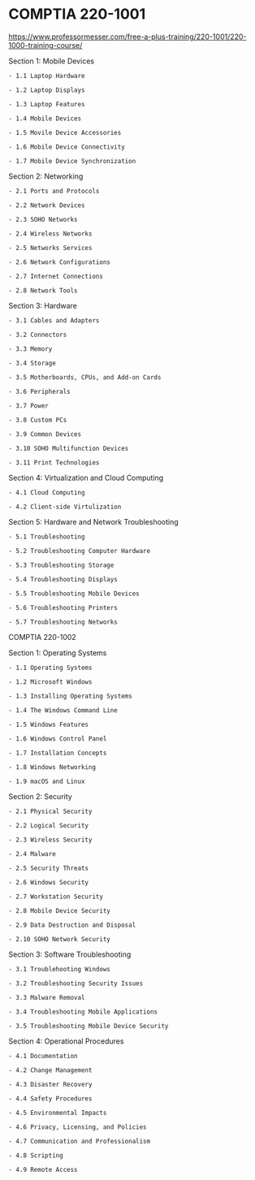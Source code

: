 # COMPTIA 220-1001
  https://www.professormesser.com/free-a-plus-training/220-1001/220-1000-training-course/
  
  Section 1: Mobile Devices
    
    - 1.1 Laptop Hardware
    
    - 1.2 Laptop Displays
    
    - 1.3 Laptop Features
    
    - 1.4 Mobile Devices
    
    - 1.5 Movile Device Accessories
    
    - 1.6 Mobile Device Connectivity
    
    - 1.7 Mobile Device Synchronization

  Section 2: Networking

    - 2.1 Ports and Protocols

    - 2.2 Network Devices

    - 2.3 SOHO Networks

    - 2.4 Wireless Networks

    - 2.5 Networks Services

    - 2.6 Network Configurations

    - 2.7 Internet Connections

    - 2.8 Network Tools

  Section 3: Hardware

    - 3.1 Cables and Adapters

    - 3.2 Connectors

    - 3.3 Memory

    - 3.4 Storage

    - 3.5 Motherboards, CPUs, and Add-on Cards

    - 3.6 Peripherals

    - 3.7 Power

    - 3.8 Custom PCs

    - 3.9 Common Devices

    - 3.10 SOHO Multifunction Devices

    - 3.11 Print Technologies

  Section 4: Virtualization and Cloud Computing

    - 4.1 Cloud Computing

    - 4.2 Client-side Virtulization

  Section 5: Hardware and Network Troubleshooting

    - 5.1 Troubleshooting

    - 5.2 Troubleshooting Computer Hardware

    - 5.3 Troubleshooting Storage

    - 5.4 Troubleshooting Displays

    - 5.5 Troubleshooting Mobile Devices

    - 5.6 Troubleshooting Printers

    - 5.7 Troubleshooting Networks

COMPTIA 220-1002

  Section 1: Operating Systems

    - 1.1 Operating Systems

    - 1.2 Microsoft Windows

    - 1.3 Installing Operating Systems

    - 1.4 The Windows Command Line

    - 1.5 Windows Features

    - 1.6 Windows Control Panel

    - 1.7 Installation Concepts

    - 1.8 Windows Networking

    - 1.9 macOS and Linux
  
  Section 2: Security

    - 2.1 Physical Security

    - 2.2 Logical Security

    - 2.3 Wireless Security

    - 2.4 Malware

    - 2.5 Security Threats

    - 2.6 Windows Security

    - 2.7 Workstation Security

    - 2.8 Mobile Device Security

    - 2.9 Data Destruction and Disposal

    - 2.10 SOHO Network Security
  
  Section 3: Software Troubleshooting

    - 3.1 Troublehooting Windows

    - 3.2 Troubleshooting Security Issues

    - 3.3 Malware Removal

    - 3.4 Troubleshooting Mobile Applications

    - 3.5 Troubleshooting Mobile Device Security
  
  Section 4: Operational Procedures

    - 4.1 Documentation

    - 4.2 Change Management

    - 4.3 Disaster Recovery

    - 4.4 Safety Procedures

    - 4.5 Environmental Impacts

    - 4.6 Privacy, Licensing, and Policies

    - 4.7 Communication and Professionalism

    - 4.8 Scripting

    - 4.9 Remote Access